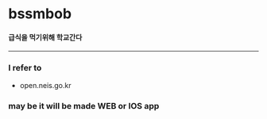 # bssmbob

#### **급식을 먹기위해 학교간다**

---
### I refer to
- open.neis.go.kr

### may be it will be made WEB or IOS app 

 
